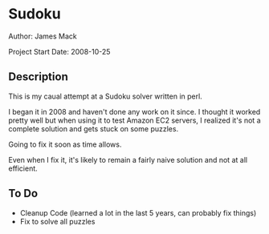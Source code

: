 Sudoku
======

Author: James Mack

Project Start Date: 2008-10-25

Description
-----------

This is my caual attempt at a Sudoku solver written in perl. 

I began it in 2008 and haven't done any work on it since. I thought it worked pretty well but when using it to test Amazon EC2 servers, I realized it's not a complete solution and gets stuck on some puzzles.

Going to fix it soon as time allows.

Even when I fix it, it's likely to remain a fairly naive solution and not at all efficient.

To Do
-----

* Cleanup Code (learned a lot in the last 5 years, can probably fix things)
* Fix to solve all puzzles
